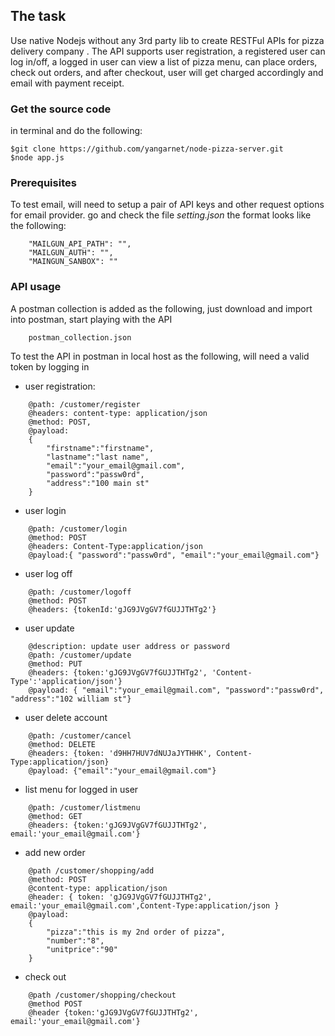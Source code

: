 ## The task

Use native Nodejs without any 3rd party lib to create RESTFul APIs for pizza delivery company . The API supports user registration, a registered user can log in/off, a logged in user can view a list of pizza menu, can place orders, check out orders, and after checkout, user will get charged accordingly and email with payment receipt.

### Get the source code

in terminal and do the following:

```
$git clone https://github.com/yangarnet/node-pizza-server.git
$node app.js
```

### Prerequisites

To test email, will need to setup a pair of API keys and other request options for email provider. go and check the file _setting.json_
the format looks like the following:

```
    "MAILGUN_API_PATH": "",
    "MAILGUN_AUTH": "",
    "MAINGUN_SANBOX": ""
```

### API usage

A postman collection is added as the following, just download and import into postman, start playing with the API

```
    postman_collection.json
```

To test the API in postman in local host as the following, will need a valid token by logging in

-   user registration:

```
    @path: /customer/register
    @headers: content-type: application/json
    @method: POST,
    @payload:
    {
        "firstname":"firstname",
        "lastname":"last name",
        "email":"your_email@gmail.com",
        "password":"passw0rd",
        "address":"100 main st"
    }
```

-   user login

```
    @path: /customer/login
    @method: POST
    @headers: Content-Type:application/json
    @payload:{ "password":"passw0rd", "email":"your_email@gmail.com"}
```

-   user log off

```
    @path: /customer/logoff
    @method: POST
    @headers: {tokenId:'gJG9JVgGV7fGUJJTHTg2'}
```

-   user update

```
    @description: update user address or password
    @path: /customer/update
    @method: PUT
    @headers: {token:'gJG9JVgGV7fGUJJTHTg2', 'Content-Type':'application/json'}
    @payload: { "email":"your_email@gmail.com", "password":"passw0rd", "address":"102 william st"}
```

-   user delete account

```
    @path: /customer/cancel
    @method: DELETE
    @headers: {token: 'd9HH7HUV7dNUJaJYTHHK', Content-Type:application/json}
    @payload: {"email":"your_email@gmail.com"}
```

-   list menu for logged in user

```
    @path: /customer/listmenu
    @method: GET
    @headers: {token:'gJG9JVgGV7fGUJJTHTg2', email:'your_email@gmail.com'}
```

-   add new order

```
    @path /customer/shopping/add
    @method: POST
    @content-type: application/json
    @header: { token: 'gJG9JVgGV7fGUJJTHTg2', email:'your_email@gmail.com',Content-Type:application/json }
    @payload:
    {
        "pizza":"this is my 2nd order of pizza",
        "number":"8",
        "unitprice":"90"
    }
```

-   check out

```
    @path /customer/shopping/checkout
    @method POST
    @header {token:'gJG9JVgGV7fGUJJTHTg2', email:'your_email@gmail.com'}
```
